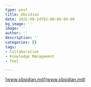 ```yaml
---
type: post
title: Obsidian
date: 2022-08-24T02:00:00-04:00
bg_image: ''
image: ''
author: ''
description: ''
categories: []
tags:
- Collaboration
- Knowledge Management
- Tool

---
```

[www.obsidian.md](www.obsidian.md)